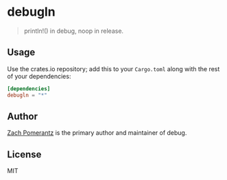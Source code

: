 # debugln

> println!() in debug, noop in release.

## Usage

Use the crates.io repository; add this to your `Cargo.toml` along
with the rest of your dependencies:

```toml
[dependencies]
debugln = "*"
```

## Author

[Zach Pomerantz](https://github.com/zzmp) is the primary author and maintainer of debug.

## License

MIT

